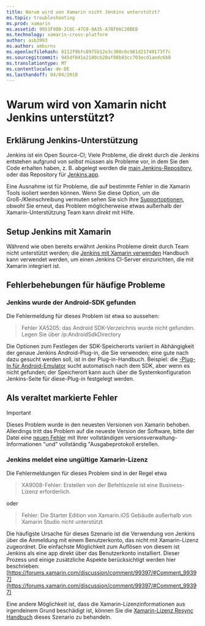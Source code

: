 ```yaml
---
title: Warum wird von Xamarin nicht Jenkins unterstützt?
ms.topic: troubleshooting
ms.prod: xamarin
ms.assetid: 9951F980-2C6C-47C0-8A35-A78F06C20BEB
ms.technology: xamarin-cross-platform
author: asb3993
ms.author: amburns
ms.openlocfilehash: 8112f9bfc8975b12e3c300c0c981d21749173f7c
ms.sourcegitcommit: 945df041e2180cb20af08b83cc703ecd1aedc6b0
ms.translationtype: MT
ms.contentlocale: de-DE
ms.lasthandoff: 04/04/2018
---
```

# <a name="why-isnt-jenkins-supported-by-xamarin"></a>Warum wird von Xamarin nicht Jenkins unterstützt?

## <a name="jenkins-support-explanation"></a>Erklärung Jenkins-Unterstützung

Jenkins ist ein Open Source-CI; Viele Probleme, die direkt durch die Jenkins entstehen aufgrund von *selbst* müssen als Probleme vor, in dem Sie den Code erhalten haben, z. B. abgelegt werden die [main Jenkins-Repository](https://github.com/jenkinsci/jenkins), oder das Repository für [ Jenkins.app](https://github.com/stisti/jenkins-app).

Eine Ausnahme ist für Probleme, die auf bestimmte Fehler in die Xamarin Tools isoliert werden können. Wenn Sie diese Option, um die Groß-/Kleinschreibung vermuten sehen Sie sich Ihre [Supportoptionen](~/cross-platform/troubleshooting/support-options.md), obwohl Sie erneut, das Problem möglicherweise etwas außerhalb der Xamarin-Unterstützung Team kann *direkt* mit Hilfe.

## <a name="setup-jenkins-with-xamarin"></a>Setup Jenkins mit Xamarin

Während wie oben bereits erwähnt Jenkins Probleme direkt durch Team nicht unterstützt werden; die [Jenkins mit Xamarin verwenden](~/tools/ci/jenkins-walkthrough.md) Handbuch kann verwendet werden, um einen Jenkins CI-Server einzurichten, die mit Xamarin integriert ist. 

## <a name="fixes-for-common-issues"></a>Fehlerbehebungen für häufige Probleme
### <a name="jenkins-is-unable-to-find-the-android-sdk"></a>Jenkins wurde der Android-SDK gefunden

Die Fehlermeldung für dieses Problem ist etwa so aussehen:

> Fehler XA5205: das Android SDK-Verzeichnis wurde nicht gefunden. Legen Sie über /p:AndroidSdkDirectory

Die Optionen zum Festlegen der SDK-Speicherorts variiert in Abhängigkeit der genaue Jenkins Android-Plug-in, die Sie verwenden; eine gute nach dazu gesucht werden soll, ist in der Plug-in-Handbuch. Beispiel: die [-Plug-In für Android-Emulator](https://wiki.jenkins-ci.org/display/JENKINS/Android+Emulator+Plugin#AndroidEmulatorPlugin-Systemconfiguration) sucht automatisch nach dem SDK, aber wenn es nicht gefunden; der Speicherort kann auch über die Systemkonfiguration Jenkins-Seite für diese-Plug-in festgelegt werden. 


## <a name="deprecated-errors"></a>Als veraltet markierte Fehler

> [!IMPORTANT]
> Dieses Problem wurde in den neuesten Versionen von Xamarin behoben. Allerdings tritt das Problem auf die neueste Version der Software, bitte der Datei eine [neuen Fehler](~/cross-platform/troubleshooting/questions/howto-file-bug.md) mit Ihrer vollständigen versionsverwaltung-Informationen "und" vollständig "Ausgabeprotokoll erstellen.



### <a name="jenkins-reports-an-invalid-xamarin-license"></a>Jenkins meldet eine ungültige Xamarin-Lizenz
Die Fehlermeldungen für dieses Problem sind in der Regel etwa

> XA9008-Fehler: Erstellen von der Befehlszeile ist eine Business-Lizenz erforderlich.

oder

> Fehler: Die Starter Edition von Xamarin.iOS Gebäude außerhalb von Xamarin Studio nicht unterstützt 

Die häufigste Ursache für dieses Szenario ist die Verwendung von Jenkins über die Anmeldung mit einem Benutzerkonto, das nicht mit Xamarin-Lizenz zugeordnet. Die einfachste Möglichkeit zum Auflösen von diesem ist Jenkins als eine app direkt über das Benutzerkonto installiert. Dieser Prozess und einige zusätzliche Aspekte berücksichtigt werden hier beschrieben: [https://forums.xamarin.com/discussion/comment/99397/#Comment_99397](https://forums.xamarin.com/discussion/comment/99397/#Comment_99397)

Eine andere Möglichkeit ist, dass die Xamarin-Lizenzinformationen aus irgendeinem Grund beschädigt ist, können Sie die [Xamarin-Lizenz Resync Handbuch](~/cross-platform/troubleshooting/legacy-licenses/resync-licenses.md) dieses Szenario zu behandeln.


